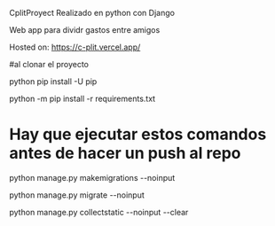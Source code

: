 CplitProyect 
Realizado en python con Django

Web app para dividr gastos entre amigos

Hosted on: https://c-plit.vercel.app/

#al clonar el proyecto

python pip install -U pip

python -m pip install -r requirements.txt

# Hay que ejecutar estos comandos antes de hacer un push al repo 
python manage.py makemigrations --noinput

python manage.py migrate --noinput

python manage.py collectstatic --noinput --clear


